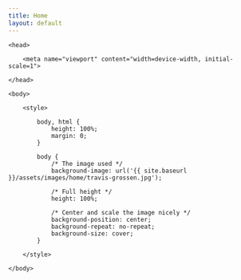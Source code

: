 ```yaml
---
title: Home
layout: default
---
```


<html>

    <head>

        <meta name="viewport" content="width=device-width, initial-scale=1">

    </head>

    <body>

        <style> 

            body, html {
                height: 100%;
                margin: 0;
            }

            body {
                /* The image used */
                background-image: url('{{ site.baseurl }}/assets/images/home/travis-grossen.jpg');

                /* Full height */
                height: 100%; 

                /* Center and scale the image nicely */
                background-position: center;
                background-repeat: no-repeat;
                background-size: cover;
            }

        </style>

    </body>

</html>